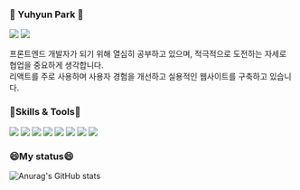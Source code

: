 ### 🌱 Yuhyun Park 🌱
<img src="https://img.shields.io/badge/Blog-FF00BF?style=flat-square&logo=Velog&logoColor=white"/> <img src="https://img.shields.io/badge/tnsdlznf23@naver.com-F46519?style=flat-square&logo=Mail.Ru&logoColor=white"/>
<p>프론트엔드 개발자가 되기 위해 열심히 공부하고 있으며, 적극적으로 도전하는 자세로 협업을 중요하게 생각합니다.<br/>
리액트를 주로 사용하며 사용자 경험을 개선하고 실용적인 웹사이트를 구축하고 있습니다.

  
  
  

### 🔭Skills & Tools🔭
<img src="https://img.shields.io/badge/HTML5-E34F26?style=flat-square&logo=HTML5&logoColor=white"/> <img src="https://img.shields.io/badge/CSS3-1572B6?style=flat-square&logo=CSS3&logoColor=white"/> <img src="https://img.shields.io/badge/Javascript-F7DF12?style=flat-square&logo=Javascript&logoColor=white"/> <img src="https://img.shields.io/badge/React-61DAFB?style=flat-square&logo=React&logoColor=white"/> <img src="https://img.shields.io/badge/Node.js-339933?style=flat-square&logo=Node.js&logoColor=white"/> <img src="https://img.shields.io/badge/JSON-000000?style=flat-square&logo=JSON&logoColor=white"/> <img src="https://img.shields.io/badge/Git-F05032?style=flat-square&logo=Git&logoColor=white"/> <img src="https://img.shields.io/badge/Github-181717?style=flat-square&logo=Github&logoColor=white"/>

  
### 😄My status😄  
![Anurag's GitHub stats](https://github-readme-stats.vercel.app/api?username=tnsdlznf23&show_icons=true&theme=radical)
<!--




**tnsdlznf23/tnsdlznf23** is a ✨ _special_ ✨ repository because its `README.md` (this file) appears on your GitHub profile.

Here are some ideas to get you started:

- 🔭 I’m currently working on ...
- 🌱 I’m currently learning ...
- 👯 I’m looking to collaborate on ...
- 🤔 I’m looking for help with ...
- 💬 Ask me about ...
- 📫 How to reach me: ...
- 😄 Pronouns: ...
- ⚡ Fun fact: ...
-->
